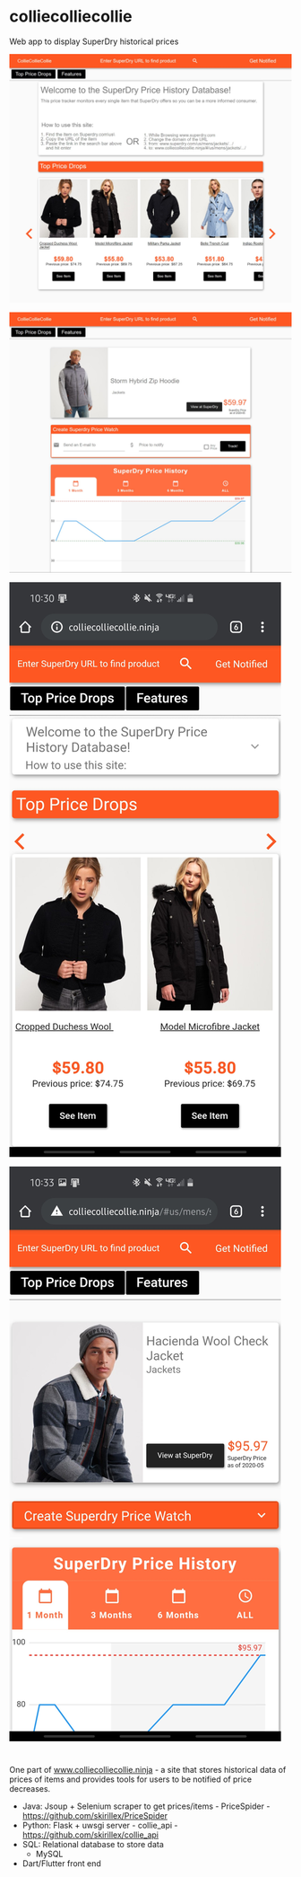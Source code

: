 # colliecolliecollie

Web app to display SuperDry historical prices


![alt text](https://github.com/skirillex/Price_Database_Site/blob/master/collie_home_page.jpg "Desktop HomePage")

![alt text](https://github.com/skirillex/Price_Database_Site/blob/master/collie_item_page_desktop.jpg "Desktop Itempage")


![alt text](https://github.com/skirillex/Price_Database_Site/blob/master/collie_home_page_mobile.jpg "Mobile Homepage")


![alt text](https://github.com/skirillex/Price_Database_Site/blob/master/collie_item_page_mobile.jpg "Mobile ItemPage")


#

One part of www.colliecolliecollie.ninja - a site that stores historical data of prices of items and provides tools for users to be notified of price decreases. 

* Java: Jsoup + Selenium scraper to get prices/items - PriceSpider - https://github.com/skirillex/PriceSpider 
* Python: Flask + uwsgi server - collie_api - https://github.com/skirillex/collie_api
* SQL: Relational database to store data 
    * MySQL
* Dart/Flutter front end
